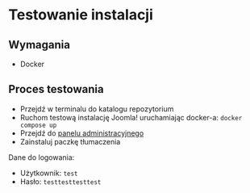 # Testowanie instalacji

## Wymagania
- Docker

## Proces testowania
- Przejdź w terminalu do katalogu repozytorium
- Ruchom testową instalację Joomla! uruchamiając docker-a: `docker compose up`
- Przejdź do [panelu administracyjnego](http://localhost/administrator)
- Zainstaluj paczkę tłumaczenia

Dane do logowania:
- Użytkownik: `test`
- Hasło: `testtesttesttest`